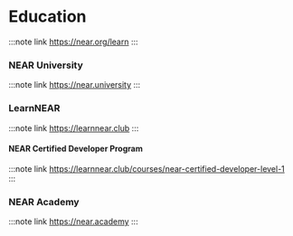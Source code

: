 # Education

:::note link
https://near.org/learn
:::

### NEAR University

:::note link
https://near.university
:::

### LearnNEAR

:::note link
https://learnnear.club
:::

#### NEAR Certified Developer Program

:::note link
https://learnnear.club/courses/near-certified-developer-level-1
:::

### NEAR Academy

:::note link
https://near.academy
:::
